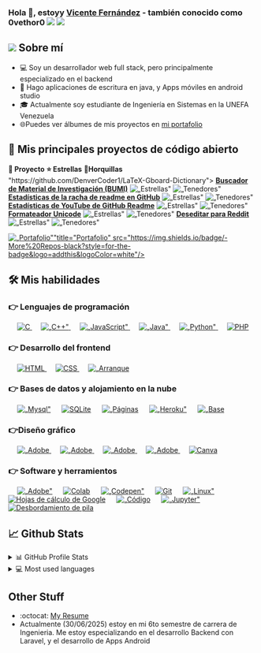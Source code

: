 <h3 alinear="centro">Hola 👋, estoyy <a href="https://freshidea.com/jonah/">Vicente Fernández</a> - también conocido como 0vethor0 <img src="https://media.giphy.com/media/hvRJCLFzcasrR4ia7z/giphy.gif" ancho="28"> <img src="https://emojis.slackmojis.com/emojis/images/1531849430/4246/blob-sunglasses.gif?1531849430" ancho="28"/></h3>

## <imagen><img src = "https://github.com/7oSkaaa/7oSkaaa/blob/main/Images/about_me.gif?raw=true" ancho = 30px></imagen> Sobre mí

* 💻 Soy un desarrollador web full stack, pero principalmente especializado en el backend
* 📱 Hago aplicaciones de escritura en java, y Apps móviles en android studio
* 🎓 Actualmente soy estudiante de Ingeniería en Sistemas en la UNEFA Venezuela
* 🌐Puedes ver álbumes de mis proyectos en [mi portafolio](https://github.com/0vethor0/)

## 📘 Mis principales proyectos de código abierto

<tabla>
  <thead alinear="centro">
    <tr frontera: ninguno;>
      <td><b>📘 Proyecto</b></td>
      <td><b>⭐ Estrellas</b></td>
      <td><b>🤝Horquillas</b></td>
    </tr>
  </thead>
  <cuervo t>
 "https://github.com/DenverCoder1/LaTeX-Gboard-Dictionary"><tr>
      <td><a href="https://github.com/0vethor0/BUMI"><b>Buscador de Material de Investigación (BUMI)</b></a></td>
      <td><img alt=„Estrellas" src="https://img.shields.io/github/stars/DenverCoder1/LaTeX-Gboard-Dictionary?style=flat-square&etiquetaColor=343b41"/></td>
      <td><img alt=„Tenedores" src="https://img.shields.io/github/forks/DenverCoder1/LaTeX-Gboard-Dictionary?style=flat-square&etiquetaColor=343b41"/></td>
    </tr>
    <tr>
      <td><a href="https://github.com/DenverCoder1/github-readme-streak-stats"><b>Estadísticas de la racha de readme en GitHub</b></a></td>
      <td><img alt=„Estrellas" src="https://img.shields.io/github/stars/DenverCoder1/github-readme-streak-stats?style=flat-square&etiquetaColor=343b41"/></td>
      <td><img alt=„Tenedores" src="https://img.shields.io/github/forks/DenverCoder1/github-readme-streak-stats?style=flat-square&etiquetaColor=343b41"/></td>
    </tr>
     <tr>
      <td><a href="https://github.com/DenverCoder1/github-readme-youtube-stats"><b>Estadísticas de YouTube de GitHub Readme</b></a></td>
      <td><img alt=„Estrellas" src="https://img.shields.io/github/stars/DenverCoder1/github-readme-youtube-stats?style=flat-square&etiquetaColor=343b41"/></td>
      <td><img alt=„Tenedores" src="https://img.shields.io/github/forks/DenverCoder1/github-readme-youtube-stats?style=flat-square&etiquetaColor=343b41"/></td>
    </tr>
    <tr>
      <td><a href="https://github.com/DenverCoder1/unicode-formatter"><b>Formateador Unicode</b></a></td>
      <td><img alt=„Estrellas" src="https://img.shields.io/github/stars/DenverCoder1/unicode-formatter?style=flat-square&etiquetaColor=343b41"/></td>
      <td><img alt=„Tenedores" src="https://img.shields.io/github/forks/DenverCoder1/unicode-formatter?style=flat-square&etiquetaColor=343b41"/></td>
    </tr>
    <tr>
      <td><a href="https://github.com/DenverCoder1/Unedit-for-Reddit"><b>Deseditar para Reddit</b></a></td>
      <td><img alt=„Estrellas" src="https://img.shields.io/github/stars/DenverCoder1/Unedit-for-Reddit?style=flat-square&etiquetaColor=343b41"/></td>
      <td><img alt=„Tenedores" src="https://img.shields.io/github/forks/DenverCoder1/Unedit-for-Reddit?style=flat-square&etiquetaColor=343b41"/></td>
    </tr>
  </cuerpo t>
</tabla>


<p alinear="izquierda">
  <a href="https://github.com/DenverCoder1?tab=repositories"><img alt=„Portafolio"" tipulo=„Portafolio" src="https://img.shields.io/badge/-More%20Repos-black?style=for-the-badge&logo=agregar esto&logoColor=blanco"/>title="Portafolio" src="https://img.shields.io/badge/-More%20Repos-black?style=for-the-badge&logo=addthis&logoColor=white"/></a>
</p>


## 🛠️ Mis habilidades

### 👉 Lenguajes de programación

<p alinear="izquierda"> 
  &emsp; 
  <a href="https://www.cprogramming.com/" objetivo="_blanco"> 
    <img alt="C" src="https://img.shields.io/badge/C%20-%232370ED.svg?logo=c&logoColor=blanco">
  </a> 
  &emsp;
  <a href="https://www.w3schools.com/cpp/" objetivo="_blanco"> 
    <img alt=„C++" src="https://img.shields.io/badge/C++%20-%2300599C.svg?logo=c%2B%2B&logoColor=blanco">
  </a> 
  &emsp;
  <a href="https://developer.mozilla.org/en-US/docs/Web/JavaScript" objetivo="_blanco"> 
     <img alt=„JavaScript" src="https://img.shields.io/badge/JavaScript%20-%23F7DF1E.svg?logo=javascript&logoColor=negro">
   </a>
  &emsp;
  <a href="https://www.java.com" objetivo="_blanco"> 
    <img alt=„Java" src="https://img.shields.io/badge/Java-%23007396.svg?logo=java&logoColor=blanco">
  </a>
  &emsp;
   <a href="https://www.python.org" objetivo="_blanco">
    <img alt=„Python" src="https://img.shields.io/badge/Python%20-%2314354C.svg?logo=python&logoColor=blanco">
  </a>
  &emsp;
  <a href="https://www.php.net/">
    <img alt="PHP" src="https://img.shields.io/badge/PHP-%23777BB4.svg?logo=php&logoColor=blanco"/>
  </a>
</p>

### 👉 Desarrollo del frontend
<p alinear="izquierda"> 
  &emsp; 
  <a href="https://www.w3.org/html/" objetivo="_blanco"> 
   <img alt="HTML" src="https://img.shields.io/badge/HTML5%20-%23E34F26.svg?logo=html5&logoColor=blanco">
  </a>   
  &emsp;
  <a href="https://www.w3schools.com/css/" objetivo="_blanco">
    <img alt="CSS" src="https://img.shields.io/badge/CSS%20-%231572B6.svg?logo=css3&logoColor=blanco">
  </a> 
   &emsp;
  <a href="https://getbootstrap.com" objetivo="_blanco"> 
    <img alt=„Arranque de arranque" src="https://img.shields.io/badge/Bootstrap-%23563D7C.svg?style=flat&logotipo=bootstrap&logoColor=blanco"/>
  </a>
</p>

### 👉 Bases de datos y alojamiento en la nube
<p alinear="izquierda">
  &emsp;
    <a href="https://www.mysql.com/"><img alt=„Mysql" src="https://img.shields.io/badge/MySQL-%2300f.svg?style=flat&llogo=mysql&logoColor=blanco"></a>
  &emsp;
    <a href="https://www.sqlite.org/"><img alt="SQLite" src ="https://img.shields.io/badge/sqlite-%2307405e.svg?style=flat&logo=sqlite&logoColor=blanco"/></a>
  &emsp;
    <a href="https://www.github.com"><img alt=„Páginas de GitHub" src="https://img.shields.io/badge/GitHub%20Pages-%23327FC7.svg?style=flat&llogo=github&logoColor=blanco"></a>
  &emsp;
    <a href="https://www.heroku.com/"><img alt=„Heroku" src="https://img.shields.io/badge/Heroku%20-%23430098.svg?logo=heroku&logoColor=blanco"></a>  
  &emsp;
    <a href="https://firebase.google.com/"><img alt=„Base de fuego" src ="https://img.shields.io/badge/Firebase-%23316192.svg?logo=firebase&logoColor=blanco"></a>
 </p>
  
### 👉Diseño gráfico
<p alinear="izquierda">
  &emsp;
  	
  
   <a href="https://www.adobe.com/in/products/illustrator.html" objetivo="_en blanco"> 
    <img alt=„Adobe Ilustrador" src="https://img.shields.io/badge/Adobe Ilustrador-%23FF9A00.svg?estilo=plano&logotipo=adobeillustrator&logoColor=blanco"/>
  </a> 
  &emsp;
  <a href="https://www.adobe.com/in/products/indesign.html" objetivo="_en blanco"> 
    <img alt=„Adobe Indesign" src="https://img.shields.io/badge/Adobe Indesign-%e749a0.svg?estilo=plano&logotipo=adobeindesign&logoColor=blanco"/> 
  </a> 
    &emsp;
  <a href="https://www.adobe.com/in/products/photoshop-lightroom.html" objetivo="_en blanco"> 
    <img alt=„Adobe Cuarto de luz" src="https://img.shields.io/badge/Adobe Lightroom-%2300f.svg?estilo=plano&logotipo=alojador de luz&logoColor=blanco"/>
  </a>
   &emsp;
  <a href="https://www.adobe.com/in/products/premiere.html" objetivo="_en blanco"> 
   <img alt=„Adobe Estreno Pro" src="https://img.shields.io/badge/Adobe Premiere Pro-%2300f.svg?estilo=plano&logotipo=adobepremierepro&logoColor=blanco"/>
  </a>
    &emsp;
  <a href="#">
  	<img alt="Canva" src="https://img.shields.io/badge/Canva-%2300C4CC.svg?style=flat&logotipo=Canva&logoColor=blanco"/>
  </a>
 </p>

 ### 👉 Software y herramientos
 
<p>
  &emsp;
    <a href="#"><img alt=„Adobe" src="https://img.shields.io/badge/Adobe%20-%23FF0000.svg?logo=adobe&logoColor=blanco"></a>
  &emsp;
    <a href="#"><img alt="Colab" src="https://img.shields.io/badge/Colab-00b56a.svg?logo=google-colab&logoColor=blanco"></a>
  &emsp;
    <a href="#"><img alt=„Codepen" src="https://img.shields.io/badge/Codepen-000000.svg?logo=codepen&logoColor=blanco"></a>
  &emsp;
    <a href="#"><img alt="Git" src="https://img.shields.io/badge/Git%20-%23F05033.svg?logo=git&logoColor=blanco"></a>
  &emsp;
    <a href="#"><img alt=„Linux" src="https://img.shields.io/badge/Linux-FCC624?style=flat&logotipo=linux&logoColor=negro"></a>
  &emsp;
    <a href="#"><img alt="Hojas de cálculo de Google" src="https://img.shields.io/badge/Google%20Sheets%20-%2334A853.svg?logo=google%20sheets&logoColor=blanco"></a>
  &emsp;
    <a href="#"><img alt=„Código de Visual Estudio" src="https://img.shields.io/badge/Visual%20Studio%20Code-0078d7.svg?logo=visual-studio-code&logoColor=blanco"></a>
  &emsp;
    <a href="#"><img alt=„Jupyter" src="https://img.shields.io/badge/Jupyter%20-%23F37626.svg?logo=Jupyter&logoColor=blanco"></a>
  &emsp;
    <a href="#"><img alt="Desbordamiento de pila" src="https://img.shields.io/badge/-Stack%20Overflow-FE7A16?logo=stack-overflow&logoColor=blanco"></a>
  &emsp;
</p>

## 📈 Github Stats

<!-- https://github.com/anuraghazra/github-readme-stats -->
<details>
  <summary>📊 GitHub Profile Stats</summary>
  <br/>
  <a href="https://github.com/anuraghazra/github-readme-stats"><img alt="DenverCoder1's Github Stats" src="https://github-readme-stats.vercel.app/api?username=DenverCoder1&show_icons=true&count_private=true&hide=" /></a>
</details>

<details> 
  <summary>💻 Most used languages</summary>
  <br/>
  <a href="https://github.com/anuraghazra/github-readme-stats"><img alt="DenverCoder1's Top Languages" src="https://github-readme-stats.vercel.app/api/top-langs/?username=DenverCoder1&langs_count=10&layout=compact#" /></a>
  <br/>
  <b>Note:</b> This chart is only a metric of which languages my public code on GitHub consists of and does not reflect my experience or skill level.
</details>

## Other Stuff
  - :octocat: [My Resume](file:///C:/Users/Personal/Downloads/curriculum/curr%C3%ADculumvincent.pdf)
  - Actualmente (30/06/2025) estoy en mi 6to semestre de carrera de Ingenieria. Me estoy especializando en el desarrollo Backend con Laravel, y el desarrollo de Apps Android

